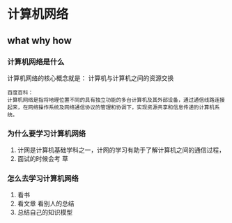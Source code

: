 # 计算机网络

## what why how

### 计算机网络是什么

计算机网络的核心概念就是： 计算机与计算机之间的资源交换

```
百度百科：
计算机网络是指将地理位置不同的具有独立功能的多台计算机及其外部设备，通过通信线路连接起来，在网络操作系统及网络通信协议的管理和协调下，实现资源共享和信息传递的计算机系统。
```

### 为什么要学习计算机网络

1. 计网是计算机基础学科之一，计网的学习有助于了解计算机之间的通信过程，
2. 面试的时候会考 草

### 怎么去学习计算机网络

1. 看书
2. 看文章 看别人的总结
3. 总结自己的知识模型
